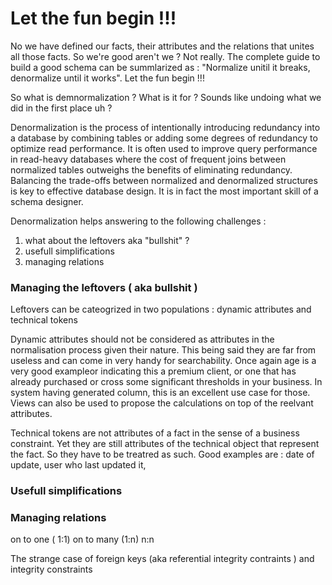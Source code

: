 # Let the fun begin !!!

No we have defined our facts, their attributes and the relations that unites all those facts. So we're good aren't we ?
Not really. The complete guide to build a good schema can be summlarized as :
"Normalize unitil it breaks, denormalize until it works". Let the fun begin !!!

So what is demnormalization ? What is it for ? Sounds like undoing what we did in the first place uh ?

Denormalization is the process of intentionally introducing redundancy into a database by combining tables or adding some degrees of redundancy to optimize read performance. It is often used to improve query performance in read-heavy databases where the cost of frequent joins between normalized tables outweighs the benefits of eliminating redundancy. Balancing the trade-offs between normalized and denormalized structures is key to effective database design. It is in fact the most important skill of a schema designer.

Denormalization helps answering to the following challenges :
1. what about the leftovers aka "bullshit" ?
2. usefull simplifications
3. managing relations

### Managing the leftovers ( aka bullshit )

Leftovers can be cateogrized in two populations : dynamic attributes and technical tokens

Dynamic attributes should not be considered as attributes in the normalisation process given their nature. This being said they are far from useless and can come in very handy for searchability.  Once again age is a very good exampleor indicating this a premium client, or one that has already purchased or cross some significant thresholds in your business. In system having generated column, this is an excellent use case for those. Views can also be used to propose the calculations on top of the reelvant attributes. 

Technical tokens are not attributes of a fact in the sense of a business constraint. Yet they are still attributes of the technical object that represent the fact. So they have to be treatred as such. Good examples are : date of update, user who last updated it, 


### Usefull simplifications



### Managing relations

on to one ( 1:1)
on to many (1:n)
n:n

The strange case of foreign keys (aka referential integrity contraints ) and integrity constraints

